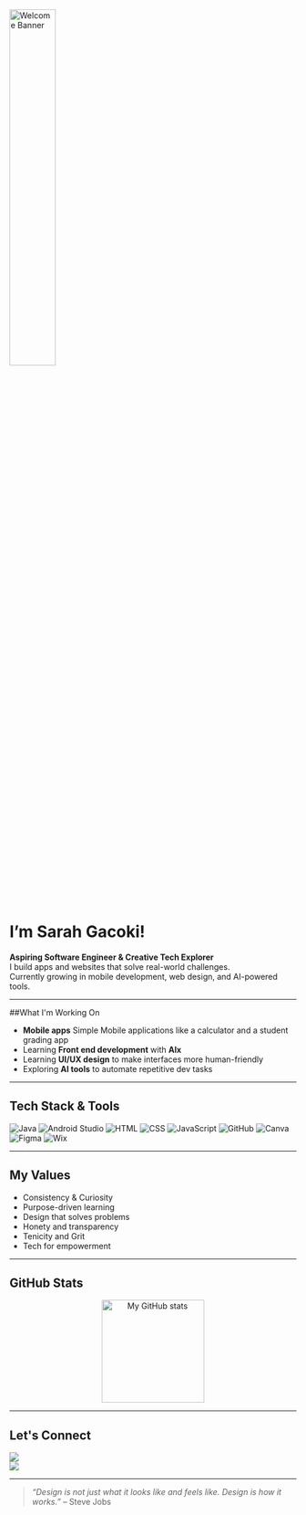 <img src="https://media.giphy.com/media/qgQUggAC3Pfv687qPC/giphy.gif" width="40%" alt="Welcome Banner"/>

# I’m Sarah Gacoki!

**Aspiring Software Engineer & Creative Tech Explorer**  
I build apps and websites that solve real-world challenges.  
Currently growing in mobile development, web design, and AI-powered tools.

---

##What I'm Working On

- **Mobile apps** Simple Mobile applications like a calculator and a student grading app
- Learning **Front end development** with **Alx**
- Learning **UI/UX design** to make interfaces more human-friendly  
- Exploring **AI tools** to automate repetitive dev tasks

---

## Tech Stack & Tools

![Java](https://img.shields.io/badge/Java-ED8B00?style=for-the-badge&logo=java&logoColor=white)
![Android Studio](https://img.shields.io/badge/Android%20Studio-3DDC84?style=for-the-badge&logo=android-studio&logoColor=white)
![HTML](https://img.shields.io/badge/HTML5-E34F26?style=for-the-badge&logo=html5&logoColor=white)
![CSS](https://img.shields.io/badge/CSS3-1572B6?style=for-the-badge&logo=css3&logoColor=white)
![JavaScript](https://img.shields.io/badge/JavaScript-yellow?style=for-the-badge&logo=javascript&logoColor=black)
![GitHub](https://img.shields.io/badge/GitHub-181717?style=for-the-badge&logo=github&logoColor=white)
![Canva](https://img.shields.io/badge/Canva-00C4CC?style=for-the-badge&logo=canva&logoColor=white)
![Figma](https://img.shields.io/badge/Figma-F24E1E?style=for-the-badge&logo=figma&logoColor=white)
![Wix](https://img.shields.io/badge/Wix-000000?style=for-the-badge&logo=wix&logoColor=white)

---

## My Values

- Consistency & Curiosity  
- Purpose-driven learning  
- Design that solves problems
- Honety and transparency
- Tenicity and Grit  
- Tech for empowerment  

---

## GitHub Stats

<p align="center">
  <img src="https://github-readme-stats.vercel.app/api?username=sgacoki&show_icons=true&theme=radical" alt="My GitHub stats" height="180"/>
</p>

---

## Let's Connect

<a href="[https://www.linkedin.com](http://www.linkedin.com/in/sarah-gacoki)" target="_blank"><img src="https://img.shields.io/badge/LinkedIn-Connect-blue?style=for-the-badge&logo=linkedin"></a>  
<a href="sarahgacoki995@gmail.com"><img src="https://img.shields.io/badge/Email-Me%20Here-informational?style=for-the-badge&logo=gmail"></a>

---

> _“Design is not just what it looks like and feels like. Design is how it works.”_ – Steve Jobs
